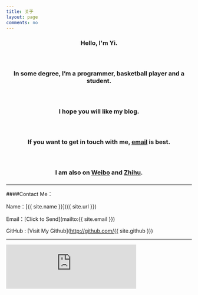 ```yaml
---
title: 关于
layout: page
comments: no
---
```


<center>
<b>
<H3>Hello, I'm Yi.<H3>
</b>
</center>
<br>
<center>
<b>
<H3>In some degree, I’m a programmer, basketball player and a student.<H3>
</b>
</center>
<br>
<center>
<b>
<H3>I hope you will like my blog.<H3>
</b>
</center>
<br>
<center>
<b>
<H3>If you want to get in touch with me, <a class="email" href="mailto:yijia2413@gmail.com">email</a> is best.<H3>
</b>
</center>
<br>
<center>
<b>
<H3>I am also on <a href = "http://weibo.com/u/2112036430">Weibo</a> and <a href = "http://www.zhihu.com/people/yi-jia">Zhihu</a>.<H3>
</b>
</center>

----

####Contact Me：

Name：[{{ site.name }}]({{ site.url }})

Email：[Click to Send](mailto:{{ site.email }})

GitHub : [Visit My Github](http://github.com/{{ site.github }})

----

<iframe width="70%" height="120" class="share_self"  frameborder="0" scrolling="no" src="http://widget.weibo.com/weiboshow/index.php?language=&width=0&height=550&fansRow=2&ptype=1&speed=0&skin=1&isTitle=1&noborder=1&isWeibo=0&isFans=0&uid=2112036430&verifier=8b709c27&dpc=1"></iframe>



